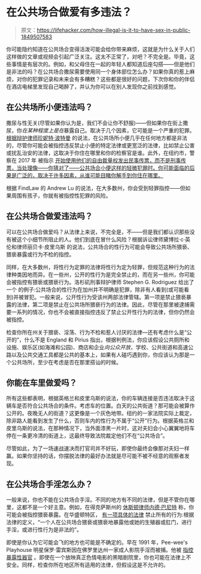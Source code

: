 # 在公共场合做爱有多违法？

> 原文：<https://lifehacker.com/how-illegal-is-it-to-have-sex-in-public-1849507583>

你可能隐约知道在公共场合变得活泼可能会给你带来麻烦，这就是为什么关于人们这样做的文章或视频会引起广泛关注。这太不正常了，对吧？不完全是。毕竟，这些事情是有层次的。例如，和父母住在一起的年轻人都知道后座勾搭——但是他们是非法的吗？在公共场合撒尿需要使用同一个身体部位怎么办？如果你真的惹上麻烦，对你的犯罪记录和未来会有多糟糕？这些都是很好的问题，下次你和你的伴侣在酒店电梯里发现自己喝醉了，并认为你可以在别人发现你之前找到感觉。



## 在公共场所小便违法吗？

撒尿与性无关(尽管如果你认为是，我们不会让你不舒服)——但如果你在街上撒尿，你*在某种程度上是在*暴露自己。取决于几个因素，它可能是一个严重的犯罪。 [根据辩护律师珍妮特·波特曼](https://www.criminaldefenselawyer.com/resources/criminal-defense/sex-crimes/public-urination-law-penalty.htm#:~:text=Urinating%20in%20public%20is%20illegal,is%20guilty%20of%20disorderly%20conduct.) 的说法，在公共场所小便几乎在任何地方都是非法的，尽管你可能会被指控违反禁止小便的特定法律或更宽泛的法律，比如禁止公害或扰乱治安的法律，这取决于你住在哪里和你的检察官是谁。此外，在纽约市，警察在 2017 年 被指示 [开始使用他们的自由裁量权发出民事传票，而不是刑事传票，当处理像——你猜对了——公共场合小便这样的轻微犯罪时。你可能面临的后果是广泛的，取决于许多因素，从谁可能目睹你解手到你住在哪里。](https://www.nytimes.com/2017/10/20/nyregion/criminal-summons-civil-public-urination.html)

根据 FindLaw 的 Andrew Lu 的说法，在大多数州，你会受到轻罪指控——但如果周围有孩子，你就有被指控性犯罪的风险。

## 在公共场合做爱违法吗？

可以在公共场合做爱吗？从法律上来说，不完全是，不——但是我们都认识那些没有被这个小细节所阻止的人。他们到底在冒什么风险？根据诉讼律师黛博拉·c·英伦和律师丽贝卡·皮里乌斯 的说法，公共场合的性行为可能会导致公共场所猥亵、猥亵暴露或行为不检的指控。

同样，在大多数州，将性行为定罪的法律将性行为定为轻罪，但规范这种行为的法律种类因地而异。在一些州，公开的性行为是完全禁止的，而在另一些州，你可能会被指控有猥亵或猥亵行为。洛杉矶刑事辩护律师 Stephen G. Rodriguez 给出了一个 的例子:公共场合的性行为在加州并不明确是犯罪，除非有人看到(或可能看到)并被冒犯。一般来说，公开性行为受该州两部法律管辖。第一项是禁止猥亵暴露的法律，第二项是禁止在公共场所猥亵行为的法律。因此，尽管在那里被逮捕需要一系列的情况，你也不会被直接指控违反了禁止公开性行为的法律，但你仍然会被指控。

检查你所在州关于猥亵、淫荡、行为不检和惹人讨厌的法律—还有考虑什么是“公开的”，什么不是 England 和 Pirius 指出，根据判例法，你应该假设公共厕所和设施、娱乐区(如海滩和公园)、商店和企业*向公众开放*，学校、公共街道和高速公路以及公共交通工具都是公共的基本上，如果有人碰巧遇到你，你应该认为那是一个公共场所，至少在考虑是否在那里搭讪的时候。

## 你能在车里做爱吗？

所有这些都表明，根据英格兰和皮里乌斯的说法，你的车辆连接是否违法取决于这辆车是否符合公共场合的条件。考虑车的位置。白天的公共街道？那可能会被算作公开的。夜晚无人的街道？这更像是一个灰色地带。纽约的一家法院实际上裁定，除非路人能看到发生了什么，否则车内的性行为不属于“公开”行为。根据英格兰和皮里乌斯的说法，在那种情况下，当外面漆黑一片时，这对夫妇会小心翼翼地将车停在一条更冷清的街道上，这最终导致法院裁定他们不在“公共场合”。

尽管如此，为了一场速战速决而打官司并不好玩，即使你最终会像那对夫妇一样赢。如果你坚持的话，你摆脱法律的最好办法就是尽可能不被不经意的观察者发现。

## 在公共场合手淫怎么办？

一般来说，你也不能在公共场合手淫。不同的地方有不同的法律，但是不管你在哪里，这都不是一个好主意。例如，在得克萨斯州的 [休斯顿律师内德·巴尼特](https://www.nedbarnett.com/whats-difference-indecent-exposure-public-lewdness/) 称，你可能会被指控猥亵暴露。在华盛顿特区， [有一项具体的法律](https://code.dccouncil.us/us/dc/council/code/sections/22-1312#:~:text=to%20main%20content-,%C2%A7%2022%E2%80%931312.,22%2D3001(8).) 禁止所有的行为:根据法律的定义，“一个人在公共场合猥亵或猥亵地暴露他或她的生殖器或肛门，进行手淫，或进行性行为是非法的”。

即使是你认为它可能会飞的地方也可能是不确定的。早在 1991 年，Pee-wee's Playhouse 明星保罗·雷宾斯因在佛罗里达州一家成人影院手淫而被捕。他被 [指控暴露性器官](https://www.nydailynews.com/entertainment/gossip/paul-reubens-pee-wee-playhouse-star-arrested-1991-article-1.2571832) 。即使在一个放映真正色情电影的黑暗剧院里，你也可能在法律上不安全。同样，检查你所在地区所有适用的法律，但假设这是不允许的。